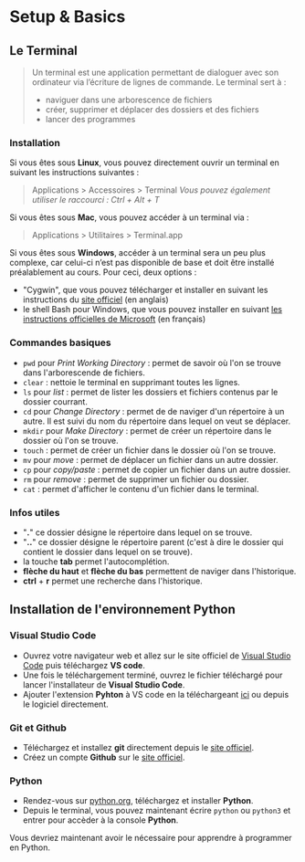 # Setup & Basics

## Le Terminal

> Un terminal est une application permettant de dialoguer avec son ordinateur via l’écriture de lignes de commande.
> Le terminal sert à :
> - naviguer dans une arborescence de fichiers
> - créer, supprimer et déplacer des dossiers et des fichiers
> - lancer des programmes

### Installation

Si vous êtes sous **Linux**, vous pouvez directement ouvrir un terminal en suivant les instructions suivantes :

> Applications > Accessoires > Terminal
> *Vous pouvez également utiliser le raccourci : Ctrl + Alt + T*


Si vous êtes sous **Mac**, vous pouvez accéder à un terminal via :

> Applications > Utilitaires > Terminal.app


Si vous êtes sous **Windows**, accéder à un terminal sera un peu plus complexe, car celui-ci n’est pas disponible de base et doit être installé préalablement au cours. Pour ceci, deux options :
- "Cygwin", que vous pouvez télécharger et installer en suivant les instructions du [site officiel](https://www.cygwin.com/install.html) (en anglais)
- le shell Bash pour Windows, que vous pouvez installer en suivant [les instructions officielles de Microsoft](https://learn.microsoft.com/fr-fr/windows/wsl/install) (en français) 


### Commandes basiques

- `pwd` pour *Print Working Directory* : permet de savoir où l'on se trouve dans l'arborescende de fichiers.
- `clear` : nettoie le terminal en supprimant toutes les lignes.
- `ls` pour *list* : permet de lister les dossiers et fichiers contenus par le dossier courrant.
- `cd` pour *Change Directory* : permet de de naviger d'un répertoire à un autre. Il est suivi du nom du répertoire dans lequel on veut se déplacer.
- `mkdir` pour *Make Directory* : permet de créer un répertoire dans le dossier où l'on se trouve.
- `touch` : permet de créer un fichier dans le dossier où l'on se trouve.
- `mv` pour *move* : permet de déplacer un fichier dans un autre dossier.
- `cp` pour *copy/paste* : permet de copier un fichier dans un autre dossier.
- `rm` pour *remove* : permet de supprimer un fichier ou dossier.
- `cat` : permet d'afficher le contenu d'un fichier dans le terminal.

### Infos utiles

- "**.**" ce dossier désigne le répertoire dans lequel on se trouve.
- "**..**" ce dossier désigne le répertoire parent (c'est à dire le dossier qui contient le dossier dans lequel on se trouve).
- la touche **tab** permet l'autocomplétion.
- **flèche du haut** et **flèche du bas** permettent de naviger dans l'historique.
- **ctrl** + **r** permet une recherche dans l'historique.

## Installation de l'environnement Python

### Visual Studio Code

- Ouvrez votre navigateur web et allez sur le site officiel de [Visual Studio Code](https://code.visualstudio.com/) puis téléchargez **VS code**.
- Une fois le téléchargement terminé, ouvrez le fichier téléchargé pour lancer l'installateur de **Visual Studio Code**.
- Ajouter l'extension **Pyhton** à VS code en la téléchargeant [ici](https://marketplace.visualstudio.com/items?itemName=ms-python.python) ou depuis le logiciel directement.

### Git et Github

- Téléchargez et installez **git** directement depuis le [site officiel]( https://git-scm.com/).
- Créez un compte **Github** sur le [site officiel](https://github.com/).

### Python

- Rendez-vous sur [python.org](https://www.python.org/downloads/), téléchargez et installer **Python**.
- Depuis le terminal, vous pouvez maintenant écrire `python` ou `python3` et entrer pour accèder à la console **Python**.

Vous devriez maintenant avoir le nécessaire pour apprendre à programmer en Python.
